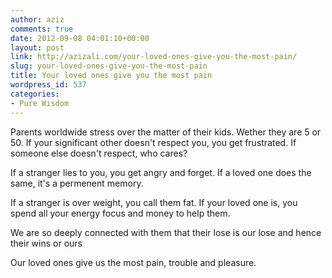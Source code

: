 ```yaml
---
author: aziz
comments: true
date: 2012-09-08 04:01:10+00:00
layout: post
link: http://azizali.com/your-loved-ones-give-you-the-most-pain/
slug: your-loved-ones-give-you-the-most-pain
title: Your loved ones give you the most pain
wordpress_id: 537
categories:
- Pure Wisdom
---
```


Parents worldwide stress over the matter of their kids. Wether they are 5 or 50. If your significant other doesn't respect you, you get frustrated. If someone else doesn't respect, who cares?

If a stranger lies to you, you get angry and forget. If a loved one does the same, it's a permenent memory.

If a stranger is over weight, you call them fat. If your loved one is, you spend all your energy focus and money to help them.

We are so deeply connected with them that their lose is our lose and hence their wins or ours 

Our loved ones give us the most pain, trouble and pleasure. 


